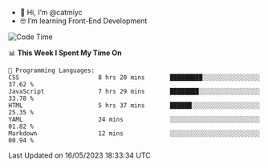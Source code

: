 - 👋 Hi, I’m @catmiyc
- 🤓 I’m learning Front-End Development

<!---
catmiyc/catmiyc is a ✨ special ✨ repository because its `README.md` (this file) appears on your GitHub profile.
You can click the Preview link to take a look at your changes.
--->


<!--START_SECTION:waka-->
![Code Time](http://img.shields.io/badge/Code%20Time-189%20hrs%2032%20mins-blue)

📊 **This Week I Spent My Time On** 

```text
💬 Programming Languages: 
CSS                      8 hrs 20 mins       █████████░░░░░░░░░░░░░░░░   37.62 % 
JavaScript               7 hrs 29 mins       ████████░░░░░░░░░░░░░░░░░   33.78 % 
HTML                     5 hrs 37 mins       ██████░░░░░░░░░░░░░░░░░░░   25.35 % 
YAML                     24 mins             ░░░░░░░░░░░░░░░░░░░░░░░░░   01.82 % 
Markdown                 12 mins             ░░░░░░░░░░░░░░░░░░░░░░░░░   00.94 % 
```


 Last Updated on 16/05/2023 18:33:34 UTC
<!--END_SECTION:waka-->
